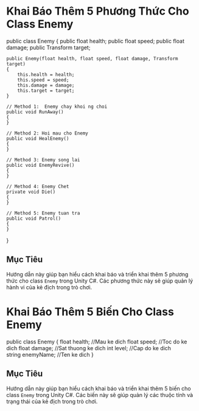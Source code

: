 # Khai Báo Thêm 5 Phương Thức Cho Class Enemy
public class Enemy
{
    public float health;
    public float speed;
    public float damage;
    public Transform target;

    public Enemy(float health, float speed, float damage, Transform target)
    {
        this.health = health;
        this.speed = speed;
        this.damage = damage;
        this.target = target;
    }

    // Method 1:  Enemy chay khoi ng choi
    public void RunAway()
    {
    }

    // Method 2: Hoi mau cho Enemy
    public void HealEnemy()
    {
    }

    // Method 3: Enemy song lai
    public void EnemyRevive()
    {
    }

    // Method 4: Enemy Chet
    private void Die()
    {
    }

    // Method 5: Enemy tuan tra
    public void Patrol()
    {
    }
}

## Mục Tiêu

Hướng dẫn này giúp bạn hiểu cách khai báo và triển khai thêm 5 phương thức cho class `Enemy` trong Unity C#. Các phương thức này sẽ giúp quản lý hành vi của kẻ địch trong trò chơi.

# Khai Báo Thêm 5 Biến Cho Class Enemy
public class Enemy
{
    float health;           //Mau ke dich
    float speed;            //Toc do ke dich
    float damage;           //Sat thuong ke dich
    int level;              //Cap do ke dich    
    string enemyName;       //Ten ke dich
}

## Mục Tiêu
Hướng dẫn này giúp bạn hiểu cách khai báo và triển khai thêm 5 biến cho class `Enemy` trong Unity C#. Các biến này sẽ giúp quản lý các thuộc tính và trạng thái của kẻ địch trong trò chơi.
